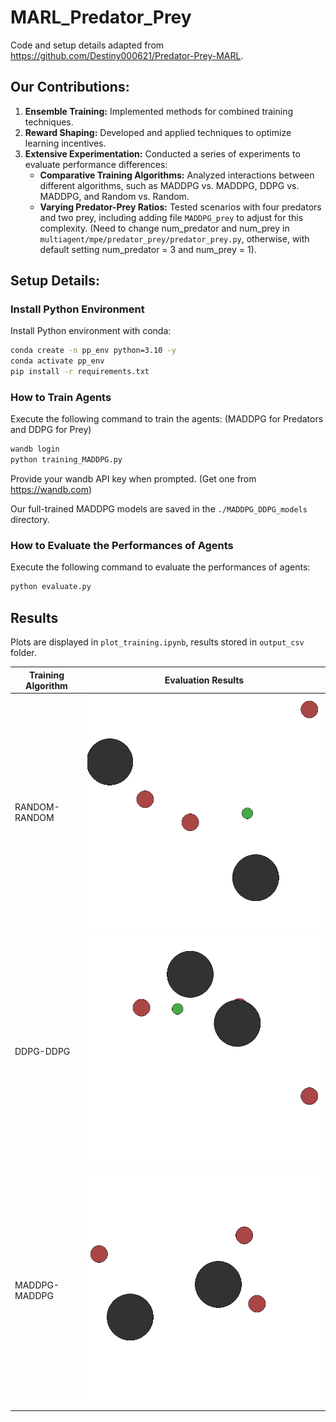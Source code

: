 # MARL_Predator_Prey

Code and setup details adapted from https://github.com/Destiny000621/Predator-Prey-MARL. 


## Our Contributions:
1. **Ensemble Training:** Implemented methods for combined training techniques.
2. **Reward Shaping:** Developed and applied techniques to optimize learning incentives.
3. **Extensive Experimentation:** Conducted a series of experiments to evaluate performance differences:
   - **Comparative Training Algorithms:** Analyzed interactions between different algorithms, such as MADDPG vs. MADDPG, DDPG vs. MADDPG, and Random vs. Random.
   - **Varying Predator-Prey Ratios:** Tested scenarios with four predators and two prey, including adding file `MADDPG_prey` to adjust for this complexity. (Need to change num_predator and num_prey in `multiagent/mpe/predator_prey/predator_prey.py`, otherwise, with default setting num_predator = 3 and num_prey = 1).

## Setup Details:

### Install Python Environment

Install Python environment with conda:

```bash
conda create -n pp_env python=3.10 -y
conda activate pp_env
pip install -r requirements.txt
```

### How to Train Agents

Execute the following command to train the agents: (MADDPG for Predators and DDPG for Prey)

```bash
wandb login
python training_MADDPG.py
```

Provide your wandb API key when prompted. (Get one from https://wandb.com)

Our full-trained MADDPG models are saved in the `./MADDPG_DDPG_models` directory.

### How to Evaluate the Performances of Agents

Execute the following command to evaluate the performances of agents:

```bash
python evaluate.py
```

## Results
Plots are displayed in `plot_training.ipynb`, results stored in `output_csv` folder.

| Training Algorithm | Evaluation Results                                   |
|------------------|--------------------------------------------------------|
| RANDOM-RANDOM        | ![!\[Alt text\](res_gif/out16.gif) ](res_gif/out32.gif) |
| DDPG-DDPG        | ![Alt text](res_gif/out16.gif)  |
| MADDPG-MADDPG      |![<img src="evaluate/DDPG_evaluate.gif" width="500"/>  ](res_gif/out3_slow.gif)  |
